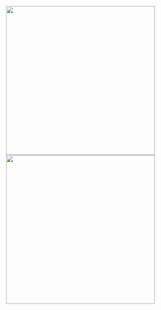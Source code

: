 <div align="center">
  
  <img src="https://user-images.githubusercontent.com/74038190/212284158-e840e285-664b-44d7-b79b-e264b5e54825.gif" width="400"><br>
  <img src="https://github-readme-streak-stats.herokuapp.com/?user=Lim018&theme=dark&hide_border=false" width="400" />

</div>
